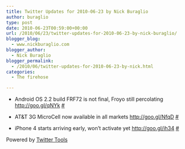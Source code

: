 ```yaml
---
title: Twitter Updates for 2010-06-23 by Nick Buraglio
author: buraglio
type: post
date: 2010-06-23T00:59:00+00:00
url: /2010/06/23/twitter-updates-for-2010-06-23-by-nick-buraglio/
blogger_blog:
  - www.nickburaglio.com
blogger_author:
  - Nick Buraglio
blogger_permalink:
  - /2010/06/twitter-updates-for-2010-06-23-by-nick.html
categories:
  - The firehose

---
```

</p> 

  * Android OS 2.2 build FRF72 is not final, Froyo still percolating <a href="http://goo.gl/qNYk" rel="nofollow">http://goo.gl/qNYk</a> [#][1] 


  * AT&T 3G MicroCell now available in all markets <a href="http://goo.gl/NfqD" rel="nofollow">http://goo.gl/NfqD</a> [#][2] 


  * iPhone 4 starts arriving early, won&#8217;t activate yet <a href="http://goo.gl/ih34" rel="nofollow">http://goo.gl/ih34</a> [#][3] 
</ul> 



Powered by [Twitter Tools][4]

 [1]: http://twitter.com/buraglio/statuses/16798413955
 [2]: http://twitter.com/buraglio/statuses/16798823700
 [3]: http://twitter.com/buraglio/statuses/16798845285
 [4]: http://alexking.org/projects/wordpress